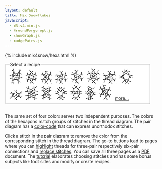 ```yaml
---
layout: default
title: Mix Snowflakes
javascript:
  - d3.v4.min.js
  - GroundForge-opt.js
  - showGraph.js
  - nudgePairs.js
---
```


<script>{% include mix4snow/hexa.js %}</script>
{% include mix4snow/hexa.html %}

<fieldset style="background: #FFF; max-width:90%; max-height:145px; overflow: auto"><legend>Select a recipe</legend>
<a href="javascript:recipe('crc,crclctc,ctcrc,rcl,c,c',false)" title="family 123"><img src="123.png" alt="weaving 4x4"></a> &nbsp;
<a href="javascript:recipe('tc,rclcrc,clcrcl,ct',true)" title="family 321"><img src="321-a.png" alt="star"></a> &nbsp;
<a href="javascript:recipe('tcr,lctc,ctcr,lct',false)" title="family 321"><img src="321-b.png" alt="ring │"></a> &nbsp;
<a href="javascript:recipe('tcl,lctc,ctcr,rct',false)" title="family 321"><img src="321-c.png" alt="ring ╱"></a> &nbsp;
<a href="javascript:recipe('t,lctc,ctcr,ctct',false)" title="family 321"><img src="321-d.png" alt="triangle"></a> &nbsp;
<a href="javascript:recipe('t,rc,ctc,rclcr,ctcl,ct',true)" title="family 153426"><img src="153426-a.png" alt="leaning crossed spider"></a> &nbsp;
<a href="javascript:recipe('t,rctc,ctctcl,ctct',true)" title="family 154326"><img src="154326-a.png" alt="pagoda"></a> &nbsp;
<a href="javascript:recipe('lc,crclclc,crcrclc,cr',false)" title="family 426153"><img src="426153-a.png" alt="open"></a> &nbsp;
<a href="javascript:recipe('r,lrc,ctcr,lct',false)" title="family 456123"><img src="456123-a.png" alt="diamond"></a> &nbsp;
<a href="javascript:recipe('c,ctc,rclc,ctc,rc,rcl,ctc,c',false)" title="family 456123"><img src="456123-b.png" alt="dogwood 1"></a> &nbsp;
<a href="javascript:recipe('cr,ctcl,ctcr,ctcl,ctc,c',false)" title="family 526143"><img src="526143-a.png" alt="dogwood 2"></a> &nbsp;
<a href="javascript:recipe('lcr,ctclc,crclc,cr',false)" title="family 531642"><img src="531642-a.png" alt="acorn"></a> &nbsp;
<a href="javascript:recipe('lcrc,clcrc,clcrc,clcr',false)" title="family 564312"><img src="564312-b.png" alt="ringed flanders"></a> &nbsp;
<a href="javascript:recipe('r,c,crc,ctc,lcrcl,ctc,crc,cl',true)" title="family 623451"><img src="623451-a.png" alt="spider with 2 heads"></a> &nbsp;
<a href="javascript:recipe('tctc,rctcl,ctcl,ctct',true)" title="family 651234"><img src="651234-a.png" alt="leaning crossed spider"></a> &nbsp;
<a href="/GroundForge-help/snow-mix#recipes-for-the-mixer">more...</a>
</fieldset>
<br>


The same set of four colors serves two independent purposes.
The colors of the hexagons match groups of stitches in the thread diagram.
The pair diagram has a [color-code] that can express unorthodox stitches.

Click a stitch in the pair diagram to remove the color from the corresponding stitch in the thread diagram.
The go-to buttons lead to pages where you can [highlight] threads 
for three-pair respectively six-pair connections and [replace stitches].
You can save all three pages as a [PDF] document.
The [tutorial] elaborates choosing stitches and has some bonus subjects like
foot sides and modify or create recipes.

[color-code]: /GroundForge-help/color-rules
[tutorial]: /GroundForge-help/snow-mix
[highlight]: /GroundForge-help/clips/color
[replace stitches]: /GroundForge-help/clips/flip
[PDF]: /GroundForge-help/clips/print-as-pdf

